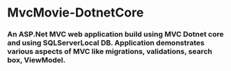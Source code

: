 # MvcMovie-DotnetCore
### An ASP.Net MVC web application build using MVC Dotnet core and using SQLServerLocal DB. Application demonstrates various aspects of MVC like migrations, validations, search box, ViewModel.
